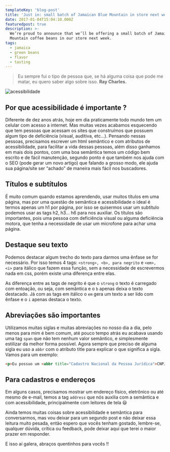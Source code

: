 ```yaml
---
templateKey: 'blog-post'
title: 'Just in: small batch of Jamaican Blue Mountain in store next week'
date: 2017-01-04T15:04:10.000Z
featuredpost: true
description: >-
  We’re proud to announce that we’ll be offering a small batch of Jamaica Blue
  Mountain coffee beans in our store next week.
tags:
  - jamaica
  - green beans
  - flavor
  - tasting
---
```


>Eu sempre fui o tipo de pessoa que, se há alguma coisa que pode me matar, eu quero saber algo sobre isso. **Ray Charles.**

![acessibilidade](https://miro.medium.com/max/1400/1*8BpDVqyLm-hAQ4aQmEzChA.png)

## Por que acessibilidade é importante ?

Diferente de dez anos atrás, hoje em dia praticamente todo mundo tem um celular com acesso a internet. Mas muitas vezes acabamos esquecendo que tem pessoas que acessam os sites que construímos que possuem algum tipo de deficiência (visual, auditiva, etc…). Pensando nessas pessoas, precisamos escrever um html semântico e com atributos de acessibilidade, para facilitar a vida dessas pessoas, além disso ganhamos em mais dois pontos, com uma boa semântica temos um código bem escrito e de fácil manutenção, segundo ponto é que também nos ajuda com o SEO (pode gerar um novo artigo) que falando a grosso modo, ele ajuda sua página/site ser “achado” de maneira mais fácil nos buscadores.

## Títulos e subtítulos

É muito comum quando estamos aprendendo, usar muitos títulos em uma página, mas por uma questão de semântica e acessibilidade o ideal é termos apenas um h1 por página, por isso se quisermos usar um subtítulo podemos usar as tags h2, h3… h6 para nos auxiliar. Os títulos são importantes, pois uma pessoa com deficiência visual ou alguma deficiência motora, que tenha a necessidade de usar um microfone para achar uma página.

## Destaque seu texto

Podemos destacar algum trecho do texto para darmos uma ênfase se for necessário. Por isso temos 4 tags: 
`<strong>, <b>, para negrito` e `<em>, <i>`
para itálico que fazem essa função, sem a necessidade de escrevermos nada em css, porém existe uma diferença entre elas.

As diferença entre as tags de negrito é que o `strong` o texto é carregado com entoação, ou seja, com semântica e o `b` apenas deixa o texto destacado. Já com as tags em itálico o `em` gera um texto a ser lido com ênfase e o `i` apenas destaca o texto.

## Abreviações são importantes

Utilizamos muitas siglas e muitas abreviações no nosso dia a dia, pelo menos para mim é bem comum, até pouco tempo atrás eu acabava usando uma tag `span` que não tem nenhum valor semântico, e simplesmente estilizar da melhor forma possível. Agora sempre que preciso de alguma sigla eu uso a `abbr` com o atributo title para explicar o que significa a sigla. Vamos para um exemplo:

```html
<p>Eu possuo um <abbr title="Cadastro Nacional da Pessoa Jurídica">CNPJ</abbr></p>
```

## Para cadastros e endereços

Em alguns casos, precisamos mostrar um endereço físico, eletrônico ou até mesmo de e-mail, temos a tag `address` que nós auxilia com a semântica e com acessibilidade, principalmente com leitores de tela 😃

Ainda temos muitas coisas sobre acessibilidade e semântica para conversarmos, mas vou deixar para um segundo post e não deixar essa leitura muito pesada, então espero que vocês tenham gostado, lembre-se, qualquer dúvida, crítica ou feedback, pode deixar aqui que terei o maior prazer em responder.

E isso aí galera, abraços quentinhos para vocês !!